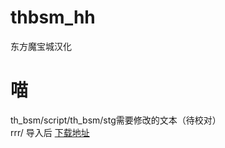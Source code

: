 # thbsm_hh
东方魔宝城汉化
# 喵
th_bsm/script/th_bsm/stg需要修改的文本（待校对）<br>
rrr/ 导入后
<a href="https://pan.baidu.com/s/1o8pWmYQ" target="_blank">下载地址</a>

